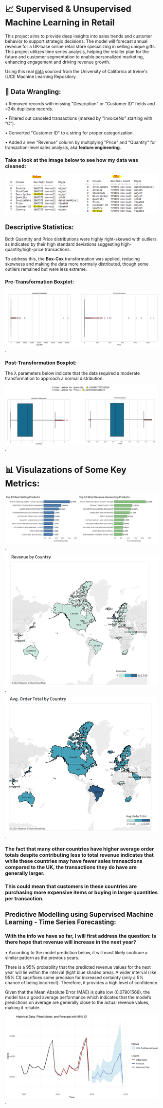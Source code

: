 # 📈 Supervised & Unsupervised Machine Learning in Retail


This project aims to provide deep insights into sales trends and customer behavior to support strategic decisions. The model will forecast annual revenue for a UK-base online retail store specializing in selling unique gifts. This project utilizes time series analysis, helping the retailer plan for the future and customer segmentation to enable personalized marketing, enhancing engagement and driving revenue growth.

Using this real [data](https://archive.ics.uci.edu/dataset/352/online+retail) sourced from the University of California at Irvine's (UCI) Machine Learning Repository.

## 🧹 Data Wrangling: 

• Removed records with missing "Description" or "Customer ID" fields and ~34k duplicate records.

• Filtered out canceled transactions (marked by "InvoiceNo" starting with "C").

• Converted "Customer ID" to a string for proper categorization.

• Added a new "Revenue" column by multiplying "Price" and "Quantity" for transaction-level sales analysis, aka **feature engineering**.

### Take a look at the image below to see how my data was cleaned:

![cleaning](https://github.com/AyahIbrahim/predictive-modelling-retail/blob/b6965d84d509b5c910ac40039cb24c27fbc24ba6/Project%20Steps%20%26%20Visuals/Data%20Wrangling.png)

## Descriptive Statistics:

Both Quantity and Price distributions were highly right-skewed with outliers as indicated by their high standard deviations suggesting high-quantity/high-price transactions. 

To address this, the **Box-Cox** transformation was applied, reducing skewness and making the data more normally distributed, though some outliers remained but were less extreme.

### Pre-Transformation Boxplot: 

![pre](https://github.com/AyahIbrahim/predictive-modelling-retail/blob/b6965d84d509b5c910ac40039cb24c27fbc24ba6/Project%20Steps%20%26%20Visuals/Boxplot%20Pre-transformation%20for%20Quanitity%20%26%20Price.png).

### Post-Transformation Boxplot: 

The λ parameters below indicate that the data required a moderate transformation to approach a normal distribution.

![post](https://github.com/AyahIbrahim/predictive-modelling-retail/blob/b6965d84d509b5c910ac40039cb24c27fbc24ba6/Project%20Steps%20%26%20Visuals/Boxplot%20Post-transformation%20for%20Quanitity%20%26%20Price.png).

# 📊 Visulazations of Some Key Metrics: 

![img1](https://github.com/AyahIbrahim/predictive-modelling-retail/blob/fb7d74135267e8c2e45386d49942e5ff19996ad7/Project%20Steps%20%26%20Visuals/Most%20Revenue%20%26%20Profit%20Generating%20Products.png).

![img2](https://github.com/AyahIbrahim/predictive-modelling-retail/blob/fb7d74135267e8c2e45386d49942e5ff19996ad7/Project%20Steps%20%26%20Visuals/Revenue%20by%20Country.png).

![img3](https://github.com/AyahIbrahim/predictive-modelling-retail/blob/fb7d74135267e8c2e45386d49942e5ff19996ad7/Project%20Steps%20%26%20Visuals/Avg%20Order%20Total%20by%20Country.png).

### The fact that many other countries have higher average order totals despite contributing less to total revenue indicates that while these countries may have fewer sales transactions compared to the UK, the transactions they do have are generally larger.
### This could mean that customers in these countries are purchasing more expensive items or buying in larger quantities per transaction.

## Predictive Modelling using Supervised Machine Learning - Time Series Forecasting: 

### With the info we have so far, I will first address the question: Is there hope that revenue will increase in the next year? 

• According to the model prediction below, it will most likely continue a similar pattern as the previous years. 

There is a 95% probability that the predicted revenue values for the next year will lie within the interval (light blue shaded area).
A wider interval (like 95% CI) sacrifices some precision for increased certainty (only a 5% chance of being incorrect). Therefore, it provides a high level of confidence.

Given that the Mean Absolute Error (MAE) is quite low (0.07901568), the model has a good average performance which indicates that the model’s predictions on average are generally close to the actual revenue values, making it reliable.

![forecast](https://github.com/AyahIbrahim/predictive-modelling-retail/blob/2775bc24c752843372ebb2285b7c24a99812291b/Project%20Steps%20%26%20Visuals/Time%20Series%20Forecast.png).






